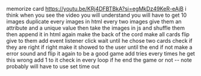 memorize card 
https://youtu.be/KRj4DFBTBkA?si=egMkDz49KeR-eAjB
i think when you see the video you will understand 
you will have to get 10 images 
duplicate every images in html 
every two images give them an attribute and a unique value 
then take the images in js and shuffle them then append it in html again
make the back of the cord 
make all cards flip 
give to them add event listener click 
wait until he chose two cards 
check if they are right 
if right make it showed to the user until the end 
if not make a error sound and flip it again 
to be a good game add tries every times he get this wrong add 1 to it 
check in every loop if he end the game or not 
-- note probably will have to use set time out 